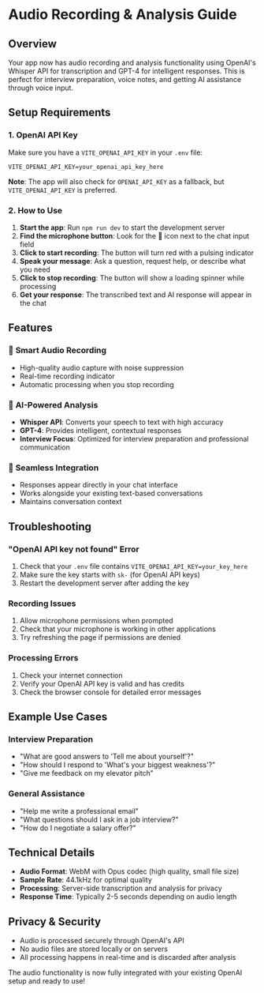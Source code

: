 # Audio Recording & Analysis Guide

## Overview
Your app now has audio recording and analysis functionality using OpenAI's Whisper API for transcription and GPT-4 for intelligent responses. This is perfect for interview preparation, voice notes, and getting AI assistance through voice input.

## Setup Requirements

### 1. OpenAI API Key
Make sure you have a `VITE_OPENAI_API_KEY` in your `.env` file:
```
VITE_OPENAI_API_KEY=your_openai_api_key_here
```

**Note**: The app will also check for `OPENAI_API_KEY` as a fallback, but `VITE_OPENAI_API_KEY` is preferred.

### 2. How to Use

1. **Start the app**: Run `npm run dev` to start the development server
2. **Find the microphone button**: Look for the 🎤 icon next to the chat input field
3. **Click to start recording**: The button will turn red with a pulsing indicator
4. **Speak your message**: Ask a question, request help, or describe what you need
5. **Click to stop recording**: The button will show a loading spinner while processing
6. **Get your response**: The transcribed text and AI response will appear in the chat

## Features

### 🎤 **Smart Audio Recording**
- High-quality audio capture with noise suppression
- Real-time recording indicator
- Automatic processing when you stop recording

### 🧠 **AI-Powered Analysis**
- **Whisper API**: Converts your speech to text with high accuracy
- **GPT-4**: Provides intelligent, contextual responses
- **Interview Focus**: Optimized for interview preparation and professional communication

### 💬 **Seamless Integration**
- Responses appear directly in your chat interface
- Works alongside your existing text-based conversations
- Maintains conversation context

## Troubleshooting

### "OpenAI API key not found" Error
1. Check that your `.env` file contains `VITE_OPENAI_API_KEY=your_key_here`
2. Make sure the key starts with `sk-` (for OpenAI API keys)
3. Restart the development server after adding the key

### Recording Issues
1. Allow microphone permissions when prompted
2. Check that your microphone is working in other applications
3. Try refreshing the page if permissions are denied

### Processing Errors
1. Check your internet connection
2. Verify your OpenAI API key is valid and has credits
3. Check the browser console for detailed error messages

## Example Use Cases

### Interview Preparation
- "What are good answers to 'Tell me about yourself'?"
- "How should I respond to 'What's your biggest weakness'?"
- "Give me feedback on my elevator pitch"

### General Assistance
- "Help me write a professional email"
- "What questions should I ask in a job interview?"
- "How do I negotiate a salary offer?"

## Technical Details

- **Audio Format**: WebM with Opus codec (high quality, small file size)
- **Sample Rate**: 44.1kHz for optimal quality
- **Processing**: Server-side transcription and analysis for privacy
- **Response Time**: Typically 2-5 seconds depending on audio length

## Privacy & Security

- Audio is processed securely through OpenAI's API
- No audio files are stored locally or on servers
- All processing happens in real-time and is discarded after analysis

The audio functionality is now fully integrated with your existing OpenAI setup and ready to use! 